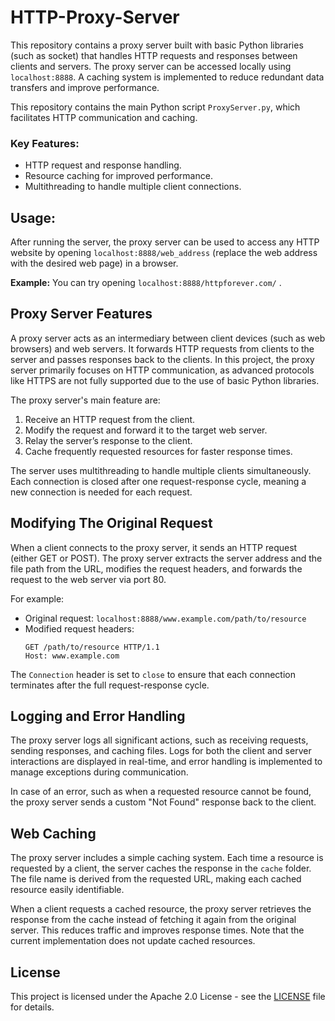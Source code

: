 # HTTP-Proxy-Server

This repository contains a proxy server built with basic Python libraries (such as socket) that handles HTTP requests and responses between clients and servers. The proxy server can be accessed locally using `localhost:8888`. A caching system is implemented to reduce redundant data transfers and improve performance.

This repository contains the main Python script `ProxyServer.py`, which facilitates HTTP communication and caching.

### Key Features:
- HTTP request and response handling.
- Resource caching for improved performance.
- Multithreading to handle multiple client connections.


## Usage:
After running the server, the proxy server can be used to access any HTTP website by opening `localhost:8888/web_address` (replace the web address with the desired web page) in a browser.

**Example:** You can try opening `localhost:8888/httpforever.com/` .


## Proxy Server Features

A proxy server acts as an intermediary between client devices (such as web browsers) and web servers. It forwards HTTP requests from clients to the server and passes responses back to the clients.
In this project, the proxy server primarily focuses on HTTP communication, as advanced protocols like HTTPS are not fully supported due to the use of basic Python libraries.

The proxy server's main feature are:
1. Receive an HTTP request from the client.
2. Modify the request and forward it to the target web server.
3. Relay the server’s response to the client.
4. Cache frequently requested resources for faster response times.

The server uses multithreading to handle multiple clients simultaneously. Each connection is closed after one request-response cycle, meaning a new connection is needed for each request.


## Modifying The Original Request

When a client connects to the proxy server, it sends an HTTP request (either GET or POST). The proxy server extracts the server address and the file path from the URL, modifies the request headers, and forwards the request to the web server via port 80.

For example:
- Original request: `localhost:8888/www.example.com/path/to/resource`
- Modified request headers:
    ```http
    GET /path/to/resource HTTP/1.1
    Host: www.example.com
    ```

The `Connection` header is set to `close` to ensure that each connection terminates after the full request-response cycle.


## Logging and Error Handling

The proxy server logs all significant actions, such as receiving requests, sending responses, and caching files. Logs for both the client and server interactions are displayed in real-time, and error handling is implemented to manage exceptions during communication.

In case of an error, such as when a requested resource cannot be found, the proxy server sends a custom "Not Found" response back to the client.


## Web Caching

The proxy server includes a simple caching system. Each time a resource is requested by a client, the server caches the response in the `cache` folder. The file name is derived from the requested URL, making each cached resource easily identifiable.

When a client requests a cached resource, the proxy server retrieves the response from the cache instead of fetching it again from the original server. This reduces traffic and improves response times. Note that the current implementation does not update cached resources.


## License
This project is licensed under the Apache 2.0 License - see the [LICENSE](LICENSE) file for details.

